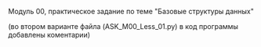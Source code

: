 Модуль 00,
практическое задание по теме "Базовые структуры данных"

(во втором варианте файла (ASK_M00_Less_01.py) в код программы добавлены коментарии)
